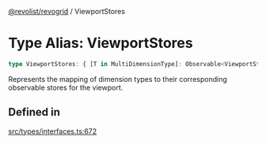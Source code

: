 [@revolist/revogrid](README.md) / ViewportStores

# Type Alias: ViewportStores

```ts
type ViewportStores: { [T in MultiDimensionType]: Observable<ViewportState> };
```

Represents the mapping of dimension types to their corresponding observable stores for the viewport.

## Defined in

[src/types/interfaces.ts:672](https://github.com/revolist/revogrid/blob/80825bf77a49d260f052f2584a0efe930c2da0d3/src/types/interfaces.ts#L672)
